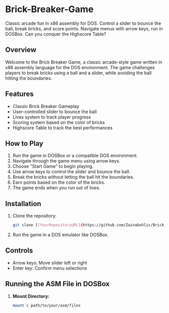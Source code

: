 # Brick-Breaker-Game
 Classic arcade fun in x86 assembly for DOS. Control a slider to bounce the ball, break bricks, and score points. Navigate menus with arrow keys, run in DOSBox. Can you conquer the Highscore Table?

## Overview

Welcome to the Brick Breaker Game, a classic arcade-style game written in x86 assembly language for the DOS environment. The game challenges players to break bricks using a ball and a slider, while avoiding the ball hitting the boundaries.

## Features

- Classic Brick Breaker Gameplay
- User-controlled slider to bounce the ball
- Lives system to track player progress
- Scoring system based on the color of bricks
- Highscore Table to track the best performances

## How to Play

1. Run the game in DOSBox or a compatible DOS environment.
2. Navigate through the game menu using arrow keys.
3. Choose "Start Game" to begin playing.
4. Use arrow keys to control the slider and bounce the ball.
5. Break the bricks without letting the ball hit the boundaries.
6. Earn points based on the color of the bricks.
7. The game ends when you run out of lives.

## Installation

1. Clone the repository:
   ```bash
   git clone [[YourRepositoryURL](https://github.com/Zainabohlic/Brick-Breaker-Game)]
2. Run the game in a DOS emulator like DOSBox.

## Controls

- Arrow keys: Move slider left or right
- Enter key: Confirm menu selections

## Running the ASM File in DOSBox

1. **Mount Directory:**
   ```bash
   mount c path/to/your/asm/files
 


